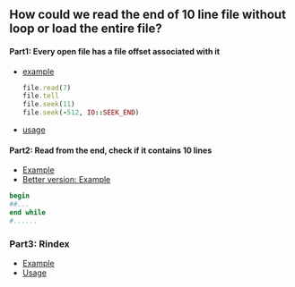 ## How could we read the end of 10 line file without loop or load the entire file?

#### Part1: Every open file has a file offset associated with it

  * [example](072_tail1_random_access.rb)

      ```ruby
      file.read(7)
      file.tell
      file.seek(11)
      file.seek(-512, IO::SEEK_END)
      ```

  * [usage](072_tail1_random_access_example.rb)

#### Part2: Read from the end, check if it contains 10 lines

  * [Example](073_tails2_do_while_without.rb)
  * [Better version: Example](073_tails2_do_while.rb)

   ```ruby
   begin
   ##...
   end while 
   #......
   ```

### Part3: Rindex
  
   * [Example](074_tail3_rindex.rb)
   * [Usage](074_tail3_rindex_usecase.rb)
